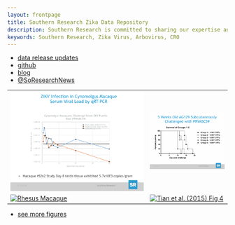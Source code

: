 ```yaml
---
layout: frontpage
title: Southern Research Zika Data Repository
description: Southern Research is committed to sharing our expertise and our open access data (data generated with internal or public funding) with the Zika community. 
keywords: Southern Research, Zika Virus, Arbovirus, CRO
---
```


<div class="navbar">
  <div class="navbar-inner">
      <ul class="nav">
          <li><a href="https://bit.ly/SR-Zika">data release updates</a></li>
          <li><a href="https://github.com/Southern-Research">github</a></li>
          <li><a href="http://www.southernresearch.org/zika-virus/">blog</a></li>
          <li><a href="https://twitter.com/SoResearchNews">@SoResearchNews</a></li>
      </ul>
  </div>
</div>

<table class="wide">
<tr>
  <td class="left">
    <a href="http://www.southernresearch.org/news/southern-research-demonstrates-zika-virus-infection-in-cynomolgus-macaques/">
        <img src="assets/cyno.png" alt="Cynomolgus Macaque" title="Cynomolgus Macaque"/>
    </a>
  </td>
  <td class="right">
    <a href="http://www.southernresearch.org/news/ag129-mouse-model/">
        <img src="assets/AG129.png" alt="AG129 Mice" title="AG129 Mice"/>
    </a>
  </td>
</tr>
<tr>
  <td class="left">
    <a href="pages/publpics/Rhesus">
        <img src="assets/Rhesus.png" alt="Rhesus Macaque" title="Rhesus Macaque"/>
    </a>
  </td>
  <td class="right">
    <a href="pages/publpics/isletc6_fig4.html">
        <img src="assets/publpics/isletc6_fig4.png" alt="Tian et al. (2015) Fig 4" title="Tian et al. (2015) Fig 4"/>
    </a>
  </td>
</tr>
</table>

<div class="navbar">
  <div class="navbar-inner">
      <ul class="nav">
          <li><a href="morefigs.html">see more figures</a></li>
      </ul>
  </div>
</div>
